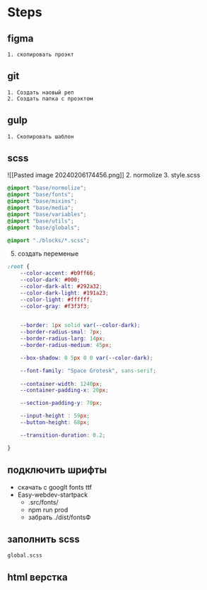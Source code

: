 # Steps
## figma 
	1. скопировать проэкт
## git
	1. Создать наовый реп
	2. Создать папка с проэктом
## gulp 
	1. Скопировать шаблон 

## scss 
![[Pasted image 20240206174456.png]]
2. normolize
3. style.scss
 ```scss
@import "base/normolize";
@import "base/fonts";
@import "base/mixins";
@import "base/media";
@import "base/variables";
@import "base/utils";
@import "base/globals";

@import "./blocks/*.scss";
 
```
5. создать переменые
```scss
:root {
    --color-accent: #b9ff66;
    --color-dark: #000;
    --color-dark-alt: #292a32;
    --color-dark-light: #191a23;
    --color-light: #ffffff;
    --color-gray: #f3f3f3;

    
    --border: 1px solid var(--color-dark);
    --border-radius-smal: 7px;
    --border-radius-larg: 14px;
    --border-radius-medium: 45px;

    --box-shadow: 0 5px 0 0 var(--color-dark);

    --font-family: "Space Grotesk", sans-serif;
    
    --container-width: 1240px;
    --container-padding-x: 20px;

    --section-padding-y: 70px;

    --input-height : 59px;
    --button-height: 68px;

    --transition-duration: 0.2;

}

```

## подключить шрифты
- скачать с googlt fonts ttf
- Easy-webdev-startpack 
	- .src/fonts/
	- npm run prod
	- забрать ./dist/fontsФ
## заполнить scss
	global.scss
## html верстка
